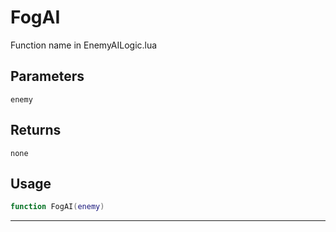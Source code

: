 # FogAI
Function name in EnemyAILogic.lua
## Parameters
`enemy`
## Returns
`none`
## Usage
```lua
function FogAI(enemy)
```
---
